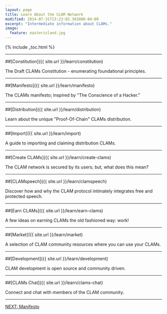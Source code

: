 ```yaml
---
layout: page
title: Learn About the CLAM Network
modified: 2014-07-31T13:23:02.362000-04:00
excerpt: "Intermediate information about CLAMs."
image:
  feature: easterisland.jpg
---
```


{% include _toc.html %}

---

##[Constitution]({{ site.url }}/learn/constitution)

The Draft CLAMs Constitution - enumerating foundational principles.

---

##[Manifesto]({{ site.url }}/learn/manifesto)

The CLAMs manifesto; inspired by "The Conscience of a Hacker."

---

##[Distribution]({{ site.url }}/learn/distribution)

Learn about the unique "Proof-Of-Chain" CLAMs distribution.

---

##[Import]({{ site.url }}/learn/import)

A guide to importing and claiming distribution CLAMs.

---

##[Create CLAMs]({{ site.url }}/learn/create-clams)

The CLAM network is secured by its users; but, what does this mean?

---

##[CLAMspeech]({{ site.url }}/learn/clamspeech)

Discover how and why the CLAM protocol intimately integrates free and protected speech.

---

##[Earn CLAMs]({{ site.url }}/learn/earn-clams)

A few ideas on earning CLAMs the old fashioned way: work!

---

##[Market]({{ site.url }}/learn/market)

A selection of CLAM community resources where you can use your CLAMs.

---

##[Development]({{ site.url }}/learn/development)

CLAM development is open source and community driven.

---

##[CLAMs Chat]({{ site.url }}/learn/clams-chat)

Connect and chat with members of the CLAM community.

---

<a markdown="0" href="{{ site.url }}/learn/manifesto" class="btn">NEXT: Manifesto</a>